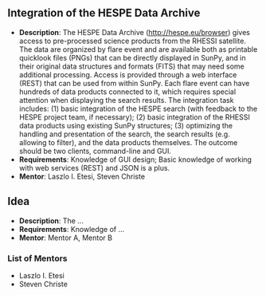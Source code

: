 ## Integration of the HESPE Data Archive
* **Description**: The HESPE Data Archive (http://hespe.eu/browser) gives access to pre-processed science products from the RHESSI satellite. The data are organized by flare event and are available both as printable quicklook files (PNGs) that can be directly displayed in SunPy, and in their original data structures and formats (FITS) that may need some additional processing. Access is provided through a web interface (REST) that can be used from within SunPy. Each flare event can have hundreds of data products connected to it, which requires special attention when displaying the search results. The integration task includes: (1) basic integration of the HESPE search (with feedback to the HESPE project team, if necessary); (2) basic integration of the RHESSI data products using existing SunPy structures; (3) optimizing the handling and presentation of the search, the search results (e.g. allowing to filter), and the data products themselves. The outcome should be two clients, command-line and GUI.
* **Requirements**: Knowledge of GUI design; Basic knowledge of working with web services (REST) and JSON is a plus.
* **Mentor**: Laszlo I. Etesi, Steven Christe

## Idea
* **Description**: The ...
* **Requirements**: Knowledge of ...
* **Mentor**: Mentor A, Mentor B

### List of Mentors
* Laszlo I. Etesi
* Steven Christe